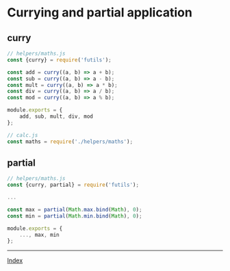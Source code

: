# Currying and partial application


## curry
```javascript
// helpers/maths.js
const {curry} = require('futils');

const add = curry((a, b) => a + b);
const sub = curry((a, b) => a - b);
const mult = curry((a, b) => a * b);
const div = curry((a, b) => a / b);
const mod = curry((a, b) => a % b);

module.exports = {
    add, sub, mult, div, mod
};
```

```javascript
// calc.js
const maths = require('./helpers/maths');


```

## partial
```javascript
// helpers/maths.js
const {curry, partial} = require('futils');

...

const max = partial(Math.max.bind(Math), 0);
const min = partial(Math.min.bind(Math), 0);

module.exports = {
    ..., max, min
};
```

---
[Index](./readme.md)






